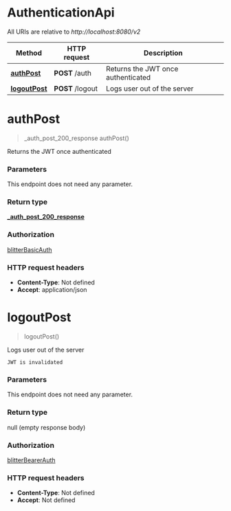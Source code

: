 # AuthenticationApi

All URIs are relative to *http://localhost:8080/v2*

| Method | HTTP request | Description |
|------------- | ------------- | -------------|
| [**authPost**](AuthenticationApi.md#authPost) | **POST** /auth | Returns the JWT once authenticated |
| [**logoutPost**](AuthenticationApi.md#logoutPost) | **POST** /logout | Logs user out of the server |


<a name="authPost"></a>
# **authPost**
> _auth_post_200_response authPost()

Returns the JWT once authenticated

### Parameters
This endpoint does not need any parameter.

### Return type

[**_auth_post_200_response**](../Models/_auth_post_200_response.md)

### Authorization

[blitterBasicAuth](../README.md#blitterBasicAuth)

### HTTP request headers

- **Content-Type**: Not defined
- **Accept**: application/json

<a name="logoutPost"></a>
# **logoutPost**
> logoutPost()

Logs user out of the server

    JWT is invalidated

### Parameters
This endpoint does not need any parameter.

### Return type

null (empty response body)

### Authorization

[blitterBearerAuth](../README.md#blitterBearerAuth)

### HTTP request headers

- **Content-Type**: Not defined
- **Accept**: Not defined


